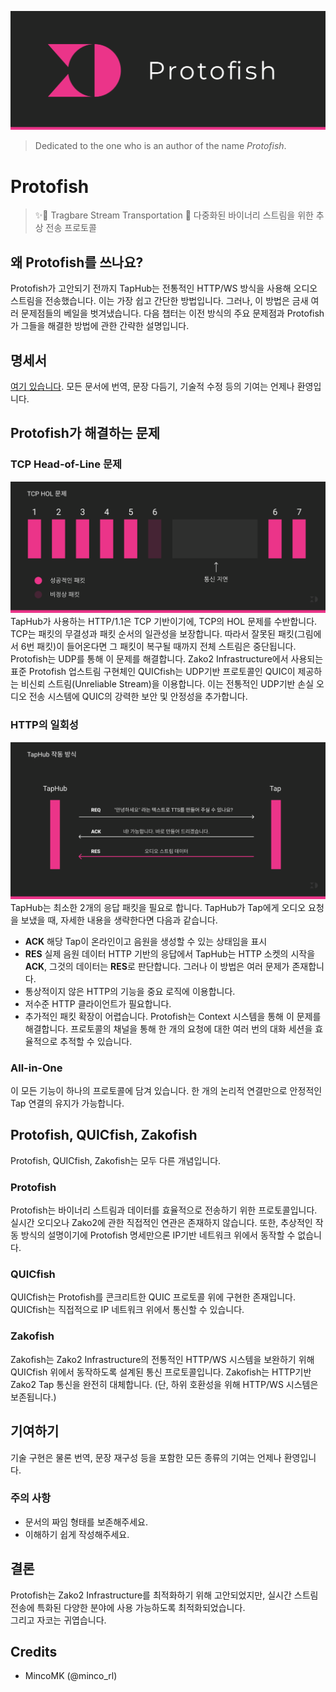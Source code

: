 ![banner](/assets/protofish-banner.png)
> Dedicated to the one who is an author of the name *Protofish*.

# Protofish
> ✨🎀 Tragbare Stream Transportation 🎏
다중화된 바이너리 스트림을 위한 추상 전송 프로토콜

## 왜 Protofish를 쓰나요?
Protofish가 고안되기 전까지 TapHub는 전통적인 HTTP/WS 방식을 사용해 오디오 스트림을 전송했습니다. 이는 가장 쉽고 간단한 방법입니다. 그러나, 이 방법은 금새 여러 문제점들의 베일을 벗겨냈습니다. 다음 챕터는 이전 방식의 주요 문제점과 Protofish가 그들을 해결한 방법에 관한 간략한 설명입니다.

## 명세서
[여기 있습니다](protofish/protofish.md). 모든 문서에 번역, 문장 다듬기, 기술적 수정 등의 기여는 언제나 환영입니다.

## Protofish가 해결하는 문제
### TCP Head-of-Line 문제
![hol](/assets/tcp-hol.png)
TapHub가 사용하는 HTTP/1.1은 TCP 기반이기에, TCP의 HOL 문제를 수반합니다. TCP는 패킷의 무결성과 패킷 순서의 일관성을 보장합니다. 따라서 잘못된 패킷(그림에서 6번 패킷)이 들어온다면 그 패킷이 복구될 때까지 전체 스트림은 중단됩니다.\
Protofish는 UDP를 통해 이 문제를 해결합니다. Zako2 Infrastructure에서 사용되는 표준 Protofish 업스트림 구현체인 QUICfish는 UDP기반 프로토콜인 QUIC이 제공하는 비신뢰 스트림(Unreliable Stream)을 이용합니다. 이는 전통적인 UDP기반 손실 오디오 전송 시스템에 QUIC의 강력한 보안 및 안정성을 추가합니다.

### HTTP의 일회성
![taphub-principle](/assets/taphub-principle.png)
TapHub는 최소한 2개의 응답 패킷을 필요로 합니다. TapHub가 Tap에게 오디오 요청을 보냈을 때, 자세한 내용을 생략한다면 다음과 같습니다.
- **ACK** 해당 Tap이 온라인이고 음원을 생성할 수 있는 상태임을 표시
- **RES** 실제 음원 데이터
HTTP 기반의 응답에서 TapHub는 HTTP 소켓의 시작을 **ACK**, 그것의 데이터는 **RES**로 판단합니다. 그러나 이 방법은 여러 문제가 존재합니다.
- 통상적이지 않은 HTTP의 기능을 중요 로직에 이용합니다.
- 저수준 HTTP 클라이언트가 필요합니다.
- 추가적인 패킷 확장이 어렵습니다.
Protofish는 Context 시스템을 통해 이 문제를 해결합니다. 프로토콜의 채널을 통해 한 개의 요청에 대한 여러 번의 대화 세션을 효율적으로 추적할 수 있습니다.

### All-in-One
이 모든 기능이 하나의 프로토콜에 담겨 있습니다. 한 개의 논리적 연결만으로 안정적인 Tap 연결의 유지가 가능합니다.

## Protofish, QUICfish, Zakofish
Protofish, QUICfish, Zakofish는 모두 다른 개념입니다.

### Protofish
Protofish는 바이너리 스트림과 데이터를 효율적으로 전송하기 위한 프로토콜입니다. 실시간 오디오나 Zako2에 관한 직접적인 연관은 존재하지 않습니다. 또한, 추상적인 작동 방식의 설명이기에 Protofish 명세만으론 IP기반 네트워크 위에서 동작할 수 없습니다.

### QUICfish
QUICfish는 Protofish를 콘크리트한 QUIC 프로토콜 위에 구현한 존재입니다. QUICfish는 직접적으로 IP 네트워크 위에서 통신할 수 있습니다.

### Zakofish
Zakofish는 Zako2 Infrastructure의 전통적인 HTTP/WS 시스템을 보완하기 위해 QUICfish 위에서 동작하도록 설계된 통신 프로토콜입니다. Zakofish는 HTTP기반 Zako2 Tap 통신을 완전히 대체합니다. (단, 하위 호환성을 위해 HTTP/WS 시스템은 보존됩니다.)

## 기여하기
기술 구현은 물론 번역, 문장 재구성 등을 포함한 모든 종류의 기여는 언제나 환영입니다.

### 주의 사항
- 문서의 짜임 형태를 보존해주세요.
- 이해하기 쉽게 작성해주세요.

## 결론
Protofish는 Zako2 Infrastructure를 최적화하기 위해 고안되었지만, 실시간 스트림 전송에 특화된 다양한 분야에 사용 가능하도록 최적화되었습니다.\
그리고 자코는 귀엽습니다.

## Credits
- MincoMK (@minco_rl)